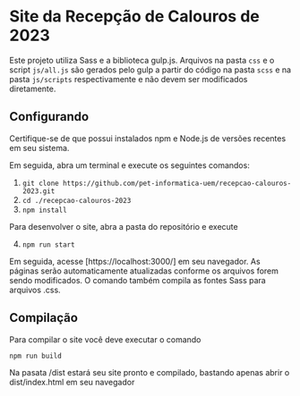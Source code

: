 # Site da Recepção de Calouros de 2023

Este projeto utiliza Sass e a biblioteca gulp.js. Arquivos na pasta `css` e o script `js/all.js` são gerados pelo gulp a partir do código na pasta `scss` e na pasta `js/scripts` respectivamente e não devem ser modificados diretamente.

## Configurando

Certifique-se de que possui instalados npm e Node.js de versões recentes em seu sistema.

Em seguida, abra um terminal e execute os seguintes comandos:

1. `git clone https://github.com/pet-informatica-uem/recepcao-calouros-2023.git`
2. `cd ./recepcao-calouros-2023`
3. `npm install`

Para desenvolver o site, abra a pasta do repositório e execute

4. `npm run start`

Em seguida, acesse [https://localhost:3000/] em seu navegador. As páginas serão automaticamente atualizadas conforme os arquivos forem sendo modificados. O comando também compila as fontes Sass para arquivos .css.

## Compilação

Para compilar o site você deve executar o comando

`npm run build`

Na pasata /dist estará seu site pronto e compilado, bastando apenas abrir o dist/index.html em seu navegador